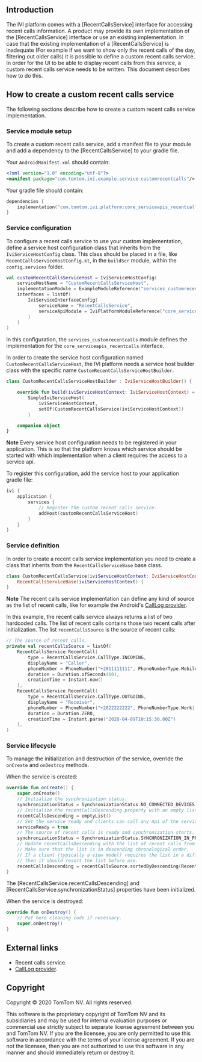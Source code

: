 ## Introduction

The IVI platform comes with a [RecentCallsService] interface for accessing recent calls information.
A product may provide its own implementation of the [RecentCallsService] interface or use an
existing implementation. In case that the existing implementation of a [RecentCallsService] is
inadequate (For example if we want to show only the recent calls of the day, filtering out older
calls) it is possible to define a custom recent calls service. In order for the UI to be able to
display recent calls from this service, a custom recent calls service needs to be written. This
document describes how to do this.

## How to create a custom recent calls service

The following sections describe how to create a custom recent calls service implementation.

### Service module setup

To create a custom recent calls service, add a manifest file to your module and add a dependency to
the [RecentCallsService] to your gradle file.

Your `AndroidManifest.xml` should contain:

```xml
<?xml version="1.0" encoding="utf-8"?>
<manifest package="com.tomtom.ivi.example.service.customrecentcalls"/>
```

Your gradle file should contain:

```kotlin
dependencies {
    implementation("com.tomtom.ivi.platform:core_serviceapis_recentcalls:1.0.1847")
}
```

### Service configuration

To configure a recent calls service to use your custom implementation, define a service host
configuration class that inherits from the `IviServiceHostConfig` class. This class should be placed
in a file, like `RecentCallsServiceHostConfig.kt`, in the `buildScr` module, within the
`config.services` folder.

```kotlin
val customRecentCallsServiceHost = IviServiceHostConfig(
    serviceHostName = "CustomRecentCallsServiceHost",
    implementationModule = ExampleModuleReference("services_customrecentcalls"),
    interfaces = listOf(
        IviServiceInterfaceConfig(
            serviceName = "RecentCallsService",
            serviceApiModule = IviPlatformModuleReference("core_serviceapis_recentcalls")
        )
    )
)
```

In this configuration, the `services_customrecentcalls` module defines the implementation for
the `core_serviceapis_recentcalls` interface.

In order to create the service host configuration named `CustomRecentCallsServiceHost`, the IVI
platform needs a service host builder class with the specific
name `CustomRecentCallsServiceHostBuilder`.

```kotlin
class CustomRecentCallsServiceHostBuilder : IviServiceHostBuilder() {

    override fun build(iviServiceHostContext: IviServiceHostContext) =
        SimpleIviServiceHost(
            iviServiceHostContext,
            setOf(CustomRecentCallsService(iviServiceHostContext))
        )

    companion object
}
```

__Note__
Every service host configuration needs to be registered in your application. This is so that the
platform knows which service should be started with which implementation when a client requires
the access to a service api.

To register this configuration, add the service host to your application gradle file:

```kotlin
ivi {
    application {
        services {
            // Register the custom recent calls service.
            addHost(customRecentCallsServiceHost)
        }
    }
}
```

### Service definition

In order to create a recent calls service implementation you need to create a class that
inherits from the `RecentCallsServiceBase` base class.

```kotlin
class CustomRecentCallsService(iviServiceHostContext: IviServiceHostContext) :
    RecentCallsServiceBase(iviServiceHostContext) {
}
```

__Note__
The recent calls service implementation can define any kind of source as the list of recent calls,
like for example the Android's [CallLog provider][CallLogProviderLinkRef].

In this example, the recent calls service always returns a list of two hardcoded calls. The list of
recent calls contains those two recent calls after initialization. The list `recentCallsSource` is
the source of recent calls:

```kotlin
// The source of recent calls.
private val recentCallsSource = listOf(
    RecentCallsService.RecentCall(
        type = RecentCallsService.CallType.INCOMING,
        displayName = "Caller",
        phoneNumber = PhoneNumber("+2811111111", PhoneNumberType.Mobile),
        duration = Duration.ofSeconds(60),
        creationTime = Instant.now()
    ),
    RecentCallsService.RecentCall(
        type = RecentCallsService.CallType.OUTGOING,
        displayName = "Receiver",
        phoneNumber = PhoneNumber("+2822222222", PhoneNumberType.Work),
        duration = Duration.ZERO,
        creationTime = Instant.parse("2020-04-09T10:15:30.00Z")
    ),
)
```

### Service lifecycle

To manage the initialization and destruction of the service, override the `onCreate` and `onDestroy`
methods.

When the service is created:

```kotlin
override fun onCreate() {
    super.onCreate()
    // Initialize the synchronization status.
    synchronizationStatus = SynchronizationStatus.NO_CONNECTED_DEVICES
    // Initialize the recentCallsDescending property with an empty list.
    recentCallsDescending = emptyList()
    // Set the service ready and clients can call any Api of the service.
    serviceReady = true
    // The source of recent calls is ready and synchronization starts.
    synchronizationStatus = SynchronizationStatus.SYNCHRONIZATION_IN_PROGRESS
    // Update recentCallsDescending with the list of recent calls from the source.
    // Make sure that the list is in descending chronological order.
    // If a client (typically a view model) requires the list in a different order,
    // then it should resort the list before use.
    recentCallsDescending = recentCallsSource.sortedByDescending(RecentCall::timestamp)
}
```

The [RecentCallsService.recentCallsDescending] and [RecentCallsService.synchronizationStatus]
properties have been initialized.

When the service is destroyed:

```kotlin
override fun onDestroy() {
    // Put here cleaning code if necessary.
    super.onDestroy()
}
```

## External links

- Recent calls service.
- [CallLog provider][CallLogProviderLinkRef].

[TODO(IVI-3777)]: # (Add the link to recent calls service module or reference API)

[CallLogProviderLinkRef]: https://developer.android.com/reference/android/provider/CallLog

## Copyright

Copyright © 2020 TomTom NV. All rights reserved.

This software is the proprietary copyright of TomTom NV and its subsidiaries and may be used for
internal evaluation purposes or commercial use strictly subject to separate license agreement
between you and TomTom NV. If you are the licensee, you are only permitted to use this software in
accordance with the terms of your license agreement. If you are not the licensee, then you are not
authorized to use this software in any manner and should immediately return or destroy it.
